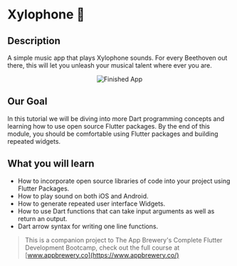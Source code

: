 
# Xylophone 🎹


## Description

A simple music app that plays Xylophone sounds. For every Beethoven out there, this will let you unleash your musical talent where ever you are. 

<p align='center'>
<img src='https://github.com/londonappbrewery/Images/blob/master/xylophone-flutter.png' alt='Finished App' />
  </p>

## Our Goal

In this tutorial we will be diving into more Dart programming concepts and learning how to use open source Flutter packages. By the end of this module, you should be comfortable using Flutter packages and building repeated widgets.

## What you will learn

- How to incorporate open source libraries of code into your project using Flutter Packages.
- How to play sound on both iOS and Android.
- How to generate repeated user interface Widgets.
- How to use Dart functions that can take input arguments as well as return an output.
- Dart arrow syntax for writing one line functions.

>This is a companion project to The App Brewery's Complete Flutter Development Bootcamp, check out the full course at [www.appbrewery.co](https://www.appbrewery.co/)

